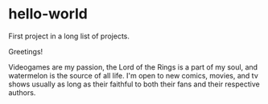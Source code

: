 # hello-world
First project in a long list of projects.

Greetings!

Videogames are my passion, the Lord of the Rings is a part of my soul, and watermelon is the source of all life. 
I'm open to new comics, movies, and tv shows usually as long as their faithful to both their fans and their respective authors. 
